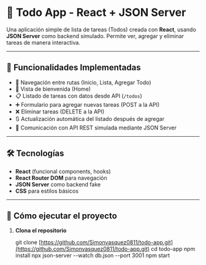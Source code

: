 # 📝 Todo App - React + JSON Server

Una aplicación simple de lista de tareas (Todos) creada con **React**, usando **JSON Server** como backend simulado. Permite ver, agregar y eliminar tareas de manera interactiva.

---

## 🚀 Funcionalidades Implementadas

- 🔁 Navegación entre rutas (Inicio, Lista, Agregar Todo)
- 📄 Vista de bienvenida (Home)
- 📋 Listado de tareas con datos desde API (`/todos`)
- ➕ Formulario para agregar nuevas tareas (POST a la API)
- ❌ Eliminar tareas (DELETE a la API)
- 🔃 Actualización automática del listado después de agregar
- 📡 Comunicación con API REST simulada mediante JSON Server

---

## 🛠️ Tecnologías

- **React** (funcional components, hooks)
- **React Router DOM** para navegación
- **JSON Server** como backend fake
- **CSS** para estilos básicos

---

## 🧪 Cómo ejecutar el proyecto

1. **Clona el repositorio**  

   git clone [https://github.com/Simonvasquez0811/todo-app.git](https://github.com/Simonvasquez0811/todo-app.git)
   cd todo-app
   npm install
   npx json-server --watch db.json --port 3001
   npm start

